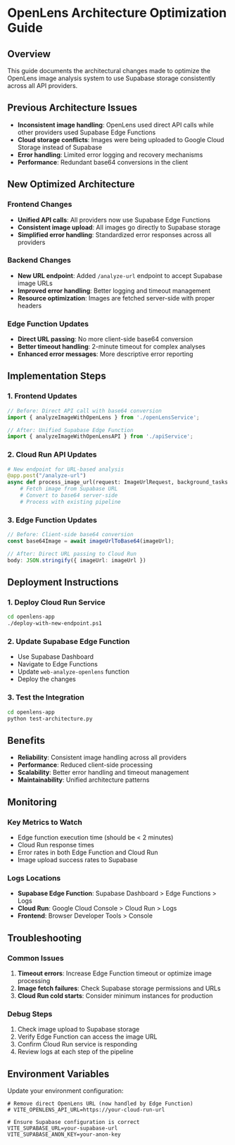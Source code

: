# OpenLens Architecture Optimization Guide

## Overview

This guide documents the architectural changes made to optimize the OpenLens image analysis system to use Supabase storage consistently across all API providers.

## Previous Architecture Issues

- **Inconsistent image handling**: OpenLens used direct API calls while other providers used Supabase Edge Functions
- **Cloud storage conflicts**: Images were being uploaded to Google Cloud Storage instead of Supabase
- **Error handling**: Limited error logging and recovery mechanisms
- **Performance**: Redundant base64 conversions in the client

## New Optimized Architecture

### Frontend Changes
- **Unified API calls**: All providers now use Supabase Edge Functions
- **Consistent image upload**: All images go directly to Supabase storage
- **Simplified error handling**: Standardized error responses across all providers

### Backend Changes
- **New URL endpoint**: Added `/analyze-url` endpoint to accept Supabase image URLs
- **Improved error handling**: Better logging and timeout management
- **Resource optimization**: Images are fetched server-side with proper headers

### Edge Function Updates
- **Direct URL passing**: No more client-side base64 conversion
- **Better timeout handling**: 2-minute timeout for complex analyses
- **Enhanced error messages**: More descriptive error reporting

## Implementation Steps

### 1. Frontend Updates
```typescript
// Before: Direct API call with base64 conversion
import { analyzeImageWithOpenLens } from './openLensService';

// After: Unified Supabase Edge Function
import { analyzeImageWithOpenLensAPI } from './apiService';
```

### 2. Cloud Run API Updates
```python
# New endpoint for URL-based analysis
@app.post("/analyze-url")
async def process_image_url(request: ImageUrlRequest, background_tasks: BackgroundTasks):
    # Fetch image from Supabase URL
    # Convert to base64 server-side
    # Process with existing pipeline
```

### 3. Edge Function Updates
```typescript
// Before: Client-side base64 conversion
const base64Image = await imageUrlToBase64(imageUrl);

// After: Direct URL passing to Cloud Run
body: JSON.stringify({ imageUrl: imageUrl })
```

## Deployment Instructions

### 1. Deploy Cloud Run Service
```bash
cd openlens-app
./deploy-with-new-endpoint.ps1
```

### 2. Update Supabase Edge Function
- Use Supabase Dashboard
- Navigate to Edge Functions
- Update `web-analyze-openlens` function
- Deploy the changes

### 3. Test the Integration
```bash
cd openlens-app
python test-architecture.py
```

## Benefits

- **Reliability**: Consistent image handling across all providers
- **Performance**: Reduced client-side processing
- **Scalability**: Better error handling and timeout management
- **Maintainability**: Unified architecture patterns

## Monitoring

### Key Metrics to Watch
- Edge function execution time (should be < 2 minutes)
- Cloud Run response times
- Error rates in both Edge Function and Cloud Run
- Image upload success rates to Supabase

### Logs Locations
- **Supabase Edge Function**: Supabase Dashboard > Edge Functions > Logs
- **Cloud Run**: Google Cloud Console > Cloud Run > Logs
- **Frontend**: Browser Developer Tools > Console

## Troubleshooting

### Common Issues

1. **Timeout errors**: Increase Edge Function timeout or optimize image processing
2. **Image fetch failures**: Check Supabase storage permissions and URLs
3. **Cloud Run cold starts**: Consider minimum instances for production

### Debug Steps

1. Check image upload to Supabase storage
2. Verify Edge Function can access the image URL
3. Confirm Cloud Run service is responding
4. Review logs at each step of the pipeline

## Environment Variables

Update your environment configuration:

```env
# Remove direct OpenLens URL (now handled by Edge Function)
# VITE_OPENLENS_API_URL=https://your-cloud-run-url

# Ensure Supabase configuration is correct
VITE_SUPABASE_URL=your-supabase-url
VITE_SUPABASE_ANON_KEY=your-anon-key
```
